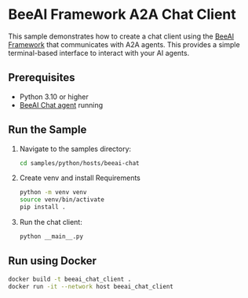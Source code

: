 # BeeAI Framework A2A Chat Client

This sample demonstrates how to create a chat client using the [BeeAI Framework](https://docs.beeai.dev/introduction/welcome) that communicates with A2A agents. This provides a simple terminal-based interface to interact with your AI agents.

## Prerequisites

- Python 3.10 or higher
- [BeeAI Chat agent](../../agents/beeai-chat/README.md) running

## Run the Sample

1. Navigate to the samples directory:

    ```bash
    cd samples/python/hosts/beeai-chat
    ```

2. Create venv and install Requirements

    ```bash
    python -m venv venv
    source venv/bin/activate
    pip install .
    ```

3. Run the chat client:

    ```bash
    python __main__.py
    ```

## Run using Docker

```sh
docker build -t beeai_chat_client .
docker run -it --network host beeai_chat_client
```
